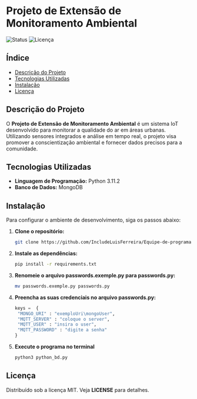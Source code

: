 # Projeto de Extensão de Monitoramento Ambiental

![Status](https://img.shields.io/badge/status-em%20desenvolvimento-yellow)
![Licença](https://img.shields.io/badge/licença-MIT-blue)

## Índice

- [Descrição do Projeto](#descrição-do-projeto)
- [Tecnologias Utilizadas](#tecnologias-utilizadas)
- [Instalação](#instalação)
- [Licença](#licença)

## Descrição do Projeto

O **Projeto de Extensão de Monitoramento Ambiental** é um sistema IoT desenvolvido para monitorar a qualidade do ar em áreas urbanas. Utilizando sensores integrados e análise em tempo real, o projeto visa promover a conscientização ambiental e fornecer dados precisos para a comunidade.

## Tecnologias Utilizadas

- **Linguagem de Programação:** Python 3.11.2
- **Banco de Dados:** MongoDB

## Instalação

Para configurar o ambiente de desenvolvimento, siga os passos abaixo:

1. **Clone o repositório:**
   ```bash
   git clone https://github.com/IncludeLuisFerreira/Equipe-de-programacao.git


2. **Instale as dependências:**
   ```bash
   pip install -r requirements.txt

3. **Renomeie o arquivo passwords.exemple.py para passwords.py:**
   ```bash
   mv passwords.exemple.py passwords.py

4. **Preencha as suas credenciais no arquivo passwords.py:**
   ```python
   keys =  {
    "MONGO_URI" : "exemploUri\mongoUser",
    "MQTT_SERVER" : "coloque o server",
    "MQTT_USER" : "insira o user",
    "MQTT_PASSWORD" : "digite a senha"
   }

4. **Execute o programa no terminal**
   ```bash
   python3 python_bd.py

## Licença

Distribuído sob a licença MIT. Veja **LICENSE** para detalhes.